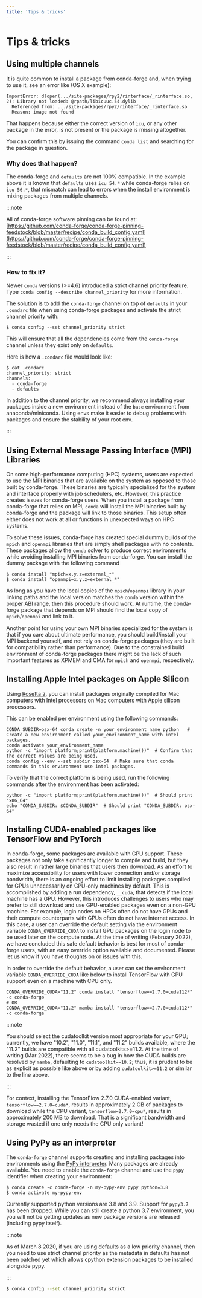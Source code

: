 ```yaml
---
title: 'Tips & tricks'
---
```


<a id="tips-tricks"></a>

# Tips & tricks

<a id="multiple-channels"></a>

<a id="using-multiple-channels"></a>

## Using multiple channels

It is quite common to install a package from conda-forge and,
when trying to use it,
see an error like (OS X example):

```shell-session
ImportError: dlopen(.../site-packages/rpy2/rinterface/_rinterface.so, 2): Library not loaded: @rpath/libicuuc.54.dylib
  Referenced from: .../site-packages/rpy2/rinterface/_rinterface.so
  Reason: image not found
```

That happens because either the correct version of `icu`,
or any other package in the error,
is not present or the package is missing altogether.

You can confirm this by issuing the command `conda list` and searching for the package in question.

<a id="why-does-that-happen"></a>

### Why does that happen?

The conda-forge and `defaults` are not 100% compatible.
In the example above it is known that `defaults` uses `icu 54.*` while conda-forge relies on `icu 56.*`,
that mismatch can lead to errors when the install environment is mixing packages from multiple channels.

:::note

All of conda-forge software pinning can be found at: [https://github.com/conda-forge/conda-forge-pinning-feedstock/blob/master/recipe/conda_build_config.yaml](https://github.com/conda-forge/conda-forge-pinning-feedstock/blob/master/recipe/conda_build_config.yaml)

:::

<a id="how-to-fix-it"></a>

### How to fix it?

Newer `conda` versions (>=4.6) introduced a strict channel priority feature.
Type `conda config --describe channel_priority` for more information.

The solution is to add the `conda-forge` channel on top of `defaults` in your `.condarc` file when using conda-forge packages
and activate the strict channel priority with:

```shell-session
$ conda config --set channel_priority strict
```

This will ensure that all the dependencies come from the `conda-forge` channel unless they exist only on `defaults`.

Here is how a `.condarc` file would look like:

```shell-session
$ cat .condarc
channel_priority: strict
channels:
  - conda-forge
  - defaults
```

In addition to the channel priority, we recommend always installing your packages inside a new environment instead of the `base` environment from anaconda/miniconda.
Using envs make it easier to debug problems with packages and ensure the stability of your root env.

:::

<a id="using-external-message-passing-interface-mpi-libraries"></a>

<a id="id1"></a>

## Using External Message Passing Interface (MPI) Libraries

On some high-performance computing (HPC) systems, users are expected to use the
MPI binaries that are available on the system as opposed to those built by conda-forge.
These binaries are typically specialized for the system and interface properly with job
schedulers, etc. However, this practice creates issues for conda-forge users. When you install
a package from conda-forge that relies on MPI, `conda` will install the MPI binaries
built by conda-forge and the package will link to those binaries. This setup often either
does not work at all or functions in unexpected ways on HPC systems.

To solve these issues, conda-forge has created special dummy builds of the `mpich` and `openmpi`
libraries that are simply shell packages with no contents. These packages allow the `conda` solver to produce
correct environments while avoiding installing MPI binaries from conda-forge. You can install the
dummy package with the following command

```shell-session
$ conda install "mpich=x.y.z=external_*"
$ conda install "openmpi=x.y.z=external_*"
```

As long as you have the local copies of the `mpich`/`openmpi` library in your linking paths and
the local version matches the `conda` version within the proper ABI range, then this procedure should
work. At runtime, the conda-forge package that depends on MPI should find the
local copy of `mpich`/`openmpi` and link to it.

Another point for using your own MPI binaries specialized for the system is that
if you care about ultimate performance, you should build/install your MPI backend yourself,
and not rely on conda-forge packages (they are built for compatibility rather than performance).
Due to the constrained build environment of conda-forge packages there might be the lack of such important features
as XPMEM and CMA for `mpich` and `openmpi`, respectively.

<a id="apple-silicon-rosetta"></a>

<a id="installing-apple-intel-packages-on-apple-silicon"></a>

## Installing Apple Intel packages on Apple Silicon

Using [Rosetta 2](https://support.apple.com/en-us/HT211861), you can install packages originally compiled for Mac computers with Intel processors on Mac computers with Apple silicon processors.

This can be enabled per environment using the following commands:

```shell-session
CONDA_SUBDIR=osx-64 conda create -n your_environment_name python   # Create a new environment called your_environment_name with intel packages.
conda activate your_environment_name
python -c "import platform;print(platform.machine())"  # Confirm that the correct values are being used.
conda config --env --set subdir osx-64  # Make sure that conda commands in this environment use intel packages.
```

To verify that the correct platform is being used, run the following commands after the environment has been activated:

```shell-session
python -c "import platform;print(platform.machine())"  # Should print "x86_64"
echo "CONDA_SUBDIR: $CONDA_SUBDIR"  # Should print "CONDA_SUBDIR: osx-64"
```

<a id="installing-packages-for-gpus-and-cpus"></a>

<a id="installing-cuda-enabled-packages-like-tensorflow-and-pytorch"></a>

## Installing CUDA-enabled packages like TensorFlow and PyTorch

In conda-forge, some packages are available with GPU support. These packages not only take significantly longer to compile and build, but they also result in rather large binaries that users then download. As an effort to maximize accessibility for users with lower connection and/or storage bandwidth, there is an ongoing effort to limit installing packages compiled for GPUs unnecessarily on CPU-only machines by default. This is accomplished by adding a run dependency, `__cuda`, that detects if the local machine has a GPU. However, this introduces challenges to users who may prefer to still download and use GPU-enabled packages even on a non-GPU machine. For example, login nodes on HPCs often do not have GPUs and their compute counterparts with GPUs often do not have internet access. In this case, a user can override the default setting via the environment variable `CONDA_OVERRIDE_CUDA` to install GPU packages on the login node to be used later on the compute node. At the time of writing (February 2022), we have concluded this safe default behavior is best for most of conda-forge users, with an easy override option available and documented. Please let us know if you have thoughts on or issues with this.

In order to override the default behavior, a user can set the environment variable `CONDA_OVERRIDE_CUDA` like below to install TensorFlow with GPU support even on a machine with CPU only.

```shell-session
CONDA_OVERRIDE_CUDA="11.2" conda install "tensorflow==2.7.0=cuda112*" -c conda-forge
# OR
CONDA_OVERRIDE_CUDA="11.2" mamba install "tensorflow==2.7.0=cuda112*" -c conda-forge
```

:::note

You should select the cudatoolkit version most appropriate for your GPU; currently, we have "10.2", "11.0", "11.1", and "11.2" builds available, where the "11.2" builds are compatible with all cudatoolkits>=11.2. At the time of writing (Mar 2022), there seems to be a bug in how the CUDA builds are resolved by `mamba`, defaulting to `cudatoolkit==10.2`; thus, it is prudent to be as explicit as possible like above or by adding `cudatoolkit>=11.2` or similar to the line above.

:::

For context, installing the TensorFlow 2.7.0 CUDA-enabled variant, `tensorflow==2.7.0=cuda*`, results in approximately 2 GB of packages to download while the CPU variant, `tensorflow=2.7.0=cpu*`, results in approximately 200 MB to download. That is a significant bandwidth and storage wasted if one only needs the CPU only variant!

<a id="pypy"></a>

<a id="using-pypy-as-an-interpreter"></a>

## Using PyPy as an interpreter

The `conda-forge` channel supports creating and installing packages into
environments using the [PyPy interpreter](https://www.pypy.org). Many packages are already
available. You need to enable the `conda-forge` channel and use
the `pypy` identifier when creating your environment:

```shell-session
$ conda create -c conda-forge -n my-pypy-env pypy python=3.8
$ conda activate my-pypy-env
```

Currently supported python versions are 3.8 and 3.9. Support for `pypy3.7`
has been dropped. While you can still create a python 3.7 environment, you
you will not be getting updates as new package versions are released (including
pypy itself).

:::note

As of March 8 2020, if you are using defaults as a low priority channel,
then you need to use strict channel priority as the metadata in defaults
has not been patched yet which allows cpython extension packages to be
installed alongside pypy.

:::

```bash
$ conda config --set channel_priority strict
```
